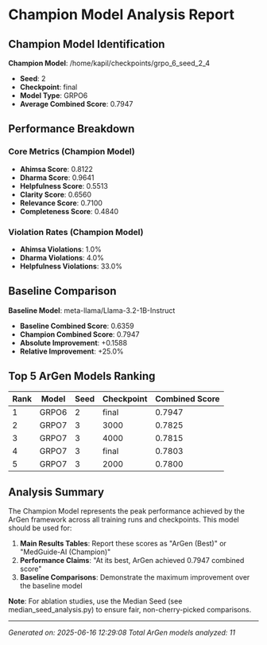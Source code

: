 # Champion Model Analysis Report

## Champion Model Identification

**Champion Model**: /home/kapil/checkpoints/grpo_6_seed_2_4
- **Seed**: 2
- **Checkpoint**: final
- **Model Type**: GRPO6
- **Average Combined Score**: 0.7947

## Performance Breakdown

### Core Metrics (Champion Model)
- **Ahimsa Score**: 0.8122
- **Dharma Score**: 0.9641  
- **Helpfulness Score**: 0.5513
- **Clarity Score**: 0.6560
- **Relevance Score**: 0.7100
- **Completeness Score**: 0.4840

### Violation Rates (Champion Model)
- **Ahimsa Violations**: 1.0%
- **Dharma Violations**: 4.0%
- **Helpfulness Violations**: 33.0%

## Baseline Comparison

**Baseline Model**: meta-llama/Llama-3.2-1B-Instruct
- **Baseline Combined Score**: 0.6359
- **Champion Combined Score**: 0.7947
- **Absolute Improvement**: +0.1588
- **Relative Improvement**: +25.0%

## Top 5 ArGen Models Ranking

| Rank | Model | Seed | Checkpoint | Combined Score |
|------|-------|------|------------|----------------|
| 1 | GRPO6 | 2 | final | 0.7947 |
| 2 | GRPO7 | 3 | 3000 | 0.7825 |
| 3 | GRPO7 | 3 | 4000 | 0.7815 |
| 4 | GRPO7 | 3 | final | 0.7803 |
| 5 | GRPO7 | 3 | 2000 | 0.7800 |

## Analysis Summary

The Champion Model represents the peak performance achieved by the ArGen framework across all training runs and checkpoints. This model should be used for:

1. **Main Results Tables**: Report these scores as "ArGen (Best)" or "MedGuide-AI (Champion)"
2. **Performance Claims**: "At its best, ArGen achieved 0.7947 combined score"
3. **Baseline Comparisons**: Demonstrate the maximum improvement over the baseline model

**Note**: For ablation studies, use the Median Seed (see median_seed_analysis.py) to ensure fair, non-cherry-picked comparisons.

---
*Generated on: 2025-06-16 12:29:08*
*Total ArGen models analyzed: 11*
